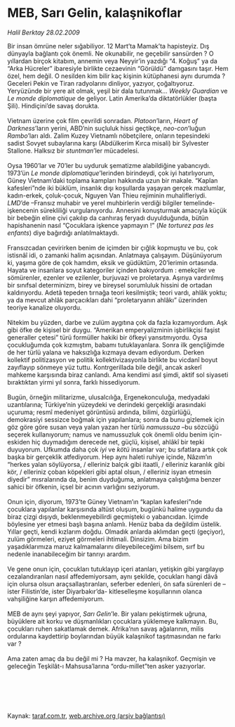 # MEB, Sarı Gelin, kalaşnikoflar

*Halil Berktay 28.02.2009*

<div class="taraf_structure_2col_1zq">
<div class="margen_n">



 <p>Bir insan ömrüne neler sığabiliyor. 12 Mart’ta Mamak’ta hapisteyiz. Dış dünyayla bağlantı çok önemli. Ne okunabilir, ne geçebilir sansürden ? O yıllardan birçok kitabım, annemin veya Neyyir’in yazdığı “4. Koğuş” ya da “Arka Hücreler” ibaresiyle birlikte cezaevinin “Görüldü” damgasını taşır. Hem özel, hem değil. O nesilden kim bilir kaç kişinin kütüphanesi aynı durumda ? Geceleri Pekin ve Tiran radyolarını dinliyor, yazıyor, çoğaltıyoruz. Yeryüzünde bir yere ait olmak, yeşil bir dala tutunmak... <i>Weekly Guardian</i> ve <i>Le monde diplomatique</i> de geliyor. Latin Amerika’da diktatörlükler (başta Şili). Hindiçini’de savaş dorukta. <br/><br/>Vietnam üzerine çok film çevrildi sonradan. <i>Platoon</i>’ların, <i>Heart of Darkness</i>’ların yerini, ABD’nin suçluluk hissi geçtikçe, <i>neo-con</i>’luğun <i>Rambo</i>’ları aldı. Zalim Kuzey Vietnamlı nöbetçilere, onların tepesindeki sadist Sovyet subaylarına karşı (Abdülkerim Kırca misali) bir Sylvester Stallone. Halksız bir <i>stuntman</i>’ler mücadelesi. <br/><br/>Oysa 1960’lar ve 70’ler bu uyduruk şematizme alabildiğine yabancıydı. 1973’ün <i>Le monde diplomatique</i>’lerinden birindeydi, çok iyi hatırlıyorum, Güney Vietnam’daki toplama kampları hakkında uzun bir makale. “Kaplan kafesleri”nde iki büklüm, insanlık dışı koşullarda yaşayan gerçek mazlumlar, kadın-erkek, çoluk-çocuk, Nguyen Van Thieu rejiminin muhalifleriydi. <i>LMD</i>’de –Fransız muhabir ve yerel muhbirlerin verdiği bilgiler temelinde- işkencenin sürekliliği vurgulanıyordu. Annesini konuşturmak amacıyla küçük bir bebeğin eline çivi çakılıp da canhıraş feryadı duyulduğunda, bütün hapishanenin nasıl “Çocuklara işkence yapmayın !” (<i>Ne torturez pas les enfants</i>) diye bağırdığı anlatılmaktaydı. <br/><br/>Fransızcadan çevirirken benim de içimden bir çığlık kopmuştu ve bu, çok istisnâî idi, o zamanki halim açısından. Anlatmaya çalışayım. Düşünüyorum ki, yaşıma göre de çok hamdım, eksik ve güdüktüm, 20’lerimin ortasında. Hayata ve insanlara soyut kategoriler içinden bakıyordum : emekçiler ve sömürenler, ezenler ve ezilenler, burjuvazi ve proletarya. Aşırıya vardırılmış bir sınıfsal determinizm, birey ve bireysel sorumluluk hissini de ortadan kaldırıyordu. Adetâ tepeden tırnağa teori kesilmiştik; teori vardı, ahlâk yoktu; ya da mevcut ahlâk parçacıkları dahi “proletaryanın ahlâkı” üzerinden teoriye kanalize oluyordu. <br/><br/>Nitekim bu yüzden, darbe ve zulüm aygıtına çok da fazla kızamıyordum. Aşk gibi öfke de kişisel bir duygu. “Amerikan emperyalizminin işbirlikçisi faşist generaller çetesi” türü formüller hakiki bir öfkeyi yansıtmıyordu. Oysa çocukluğumda çok kızmıştım, babamı tutuklayanlara. Sonra ilk gençliğimde de her türlü yalana ve haksızlığa kızmaya devam ediyordum. Derken kollektif politizasyon ve politik kollektivizasyonla birlikte bu vicdanî boyut zayıflayıp sönmeye yüz tuttu. Kontrgerillada bile değil, ancak askerî mahkeme karşısında biraz canlandı. Ama kendimi asıl şimdi, aktif sol siyaseti bıraktıktan yirmi yıl sonra, farklı hissediyorum. <br/><br/>Bugün, örneğin militarizme, ulusalcılığa, Ergenekonculuğa, medyadaki uzantılarına; Türkiye’nin yüzeydeki ve derindeki gerçekliği arasındaki uçuruma; resmî medeniyet görüntüsü ardında, bilimi, özgürlüğü, demokrasiyi sessizce boğmak için yapılanlara; sonra da bunu gizlemek için göz göre göre susan veya yalan yazan her türlü <i>namussuza</i> –bu sözcüğü seçerek kullanıyorum; namus ve namussuzluk çok önemli oldu benim için- eskiden hiç duymadığım derecede net, güçlü, kişisel, ahlâkî bir tepki duyuyorum. Ufkumda daha çok <i>iyi</i> ve <i>kötü</i> insanlar var; bu sıfatlara artık çok başka bir gerçeklik atfediyorum. Hep aynı haleti ruhiye içinde, Nâzım’ın “herkes yalan söylüyorsa, / elleriniz balçık gibi itaatli, / elleriniz karanlık gibi kör, / elleriniz çoban köpekleri gibi aptal olsun, / elleriniz isyan etmesin diyedir” mısralarında da, benim duyduğuma, anlatmaya çalıştığıma benzer sahici bir öfkenin, içsel bir acının varlığını seziyorum. <br/><br/>Onun için, diyorum, 1973’te Güney Vietnam’ın “kaplan kafesleri”nde çocuklara yapılanlar karşısında altüst oluşum, bugünkü halime uygundu da biraz çizgi dışıydı, beklenmeyebilirdi geçmişteki o yabancıdan. İçimde böylesine yer etmesi başlı başına anlamlı. Henüz baba da değildim üstelik. Yıllar geçti, kendi kızlarım doğdu. Olmadık anlarda aklımdan geçti (geçiyor), zulüm görmeleri, eziyet görmeleri ihtimali. Dinsizim. Ama bizim yaşadıklarımıza maruz kalmamalarını dileyebileceğimi bilsem, sırf bu nedenle inanabileceğim bir tanrıyı arardım. <br/><br/>Ve gene onun için, çocukları tutuklayıp içeri atanları, yetişkin gibi yargılayıp cezalandıranları nasıl affedemiyorsam, aynı şekilde, çocukları hangi dâvâ için olursa olsun araçsallaştıranları, seferber edenleri, ön safa sürenleri de –ister Filistin’de, ister Diyarbakır’da- kitleselleşme koşullarının olanca vahşiliğine karşın affedemiyorum. <br/><br/>MEB de aynı şeyi yapıyor, <i>Sarı Gelin</i>’le. Bir yalanı pekiştirmek uğruna, büyüklere ait korku ve düşmanlıkları çocuklara yüklemeye kalkmayın. Bu, çocukları ruhen sakatlamak demek. Afrika’nın savaş ağalarının, milis ordularına kaydettirip boylarından büyük kalaşnikof taşıtmasından ne farkı var ? <br/><br/>Ama zaten amaç da bu değil mi ? Ha mavzer, ha kalaşnikof. Geçmişin ve geleceğin Teşkilât-ı Mahsusa’larına “ordu-millet”ten asker yazıyorlar.</p>
<br/>
<br/>
<br/>



<br/>


<div id="taraf_not">
</div>

</div>


</div>

Kaynak: [taraf.com.tr](http://taraf.com.tr:80/makale/4247.htm), [web.archive.org (arşiv bağlantısı)](http://web.archive.org/web/20091216113026/http://taraf.com.tr:80/makale/4247.htm)

